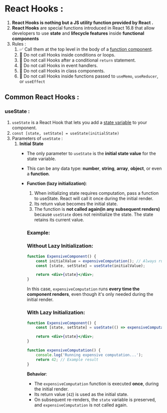 # React Hooks :

1. **React Hooks is nothing but a JS utility function provided by React .** 
2. **React Hooks** are special functions introduced in React 16.8 that allow developers to use **state** and **lifecycle features** inside **functional components**
3. Rules : 
    1.  ✅ Call them at the top level in the body of a [function component](https://react.dev/learn/your-first-component).
    2. 🔴 Do not call Hooks inside conditions or loops.
    3. 🔴 Do not call Hooks after a conditional `return` statement.
    4. 🔴 Do not call Hooks in event handlers.
    5. 🔴 Do not call Hooks in class components.
    6. 🔴 Do not call Hooks inside functions passed to `useMemo`, `useReducer`, or `useEffect`

## Common React Hooks :

### useState :

1. `useState` is a React Hook that lets you add a [state variable](https://react.dev/learn/state-a-components-memory) to your component.
2. `const [state, setState] = useState(initialState)`
3. Parameters of `useState` :
    1. **Initial State**
        - The only parameter to `useState` is the **initial state value** for the state variable.
        - This can be any data type: **number**, **string**, **array**, **object**, or even a **function**.
        - **Function (lazy initialization)**:
            1. When initializing state requires computation, pass a function to useState. React will call it once during the initial render.
            2. Its return value becomes the initial state.
            3. The function is **not called again(in any subsequent renders)** because `useState` does not reinitialize the state. The state retains its current value.
            
            ### Example:
            
            ### Without Lazy Initialization:
            
            ```jsx
            function ExpensiveComponent() {
                const initialValue = expensiveComputation(); // Always runs on every render
                const [state, setState] = useState(initialValue);
            
                return <div>{state}</div>;
            }
            ```
            
            In this case, `expensiveComputation` runs **every time the component renders**, even though it's only needed during the initial render.
            
            ### With Lazy Initialization:
            
            ```jsx
            function ExpensiveComponent() {
                const [state, setState] = useState(() => expensiveComputation()); // Function runs only once
            
                return <div>{state}</div>;
            }
            
            function expensiveComputation() {
                console.log('Running expensive computation...');
                return 42; // Example result
            }
            ```
            
            **Behavior**:
            
            - The `expensiveComputation` function is executed **once**, during the initial render.
            - Its return value (`42`) is used as the initial state.
            - On subsequent re-renders, the `state` variable is preserved, and `expensiveComputation` is not called again.